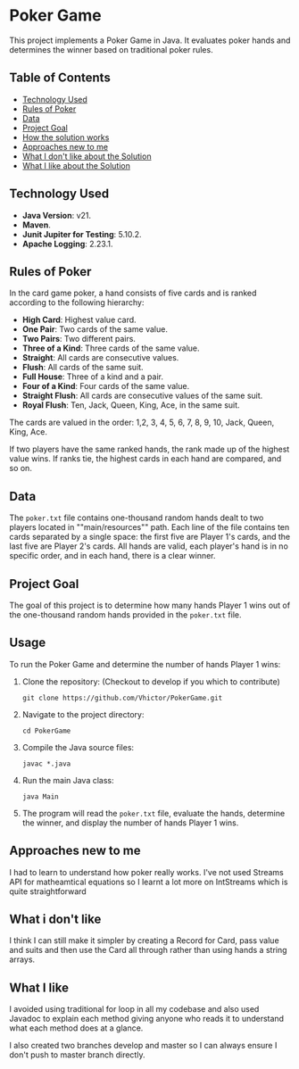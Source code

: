 # Poker Game

This project implements a Poker Game in Java. It evaluates poker hands and determines the winner based on traditional poker rules.

## Table of Contents

- [Technology Used](#technology-used)
- [Rules of Poker](#rules-of-poker)
- [Data](#data)
- [Project Goal](#project-goal)
- [How the solution works](#How-it-works)
- [Approaches new to me](#Approaches-new-to-me)
- [What I don't like about the Solution](#What-I-Don't-like)
- [What I like about the Solution](#What-I-Like)


## Technology Used

- **Java Version**: v21.
- **Maven**.
- **Junit Jupiter for Testing**: 5.10.2.
- **Apache Logging**: 2.23.1.


## Rules of Poker

In the card game poker, a hand consists of five cards and is ranked according to the following hierarchy:

- **High Card**: Highest value card.
- **One Pair**: Two cards of the same value.
- **Two Pairs**: Two different pairs.
- **Three of a Kind**: Three cards of the same value.
- **Straight**: All cards are consecutive values.
- **Flush**: All cards of the same suit.
- **Full House**: Three of a kind and a pair.
- **Four of a Kind**: Four cards of the same value.
- **Straight Flush**: All cards are consecutive values of the same suit.
- **Royal Flush**: Ten, Jack, Queen, King, Ace, in the same suit.

The cards are valued in the order: 1,2, 3, 4, 5, 6, 7, 8, 9, 10, Jack, Queen, King, Ace.

If two players have the same ranked hands, the rank made up of the highest value wins. If ranks tie, the highest cards in each hand are compared, and so on.

## Data

The `poker.txt` file contains one-thousand random hands dealt to two players located in ""main/resources"" path. Each line of the file contains ten cards separated by a single space: the first five are Player 1's cards, and the last five are Player 2's cards. All hands are valid, each player's hand is in no specific order, and in each hand, there is a clear winner.

## Project Goal

The goal of this project is to determine how many hands Player 1 wins out of the one-thousand random hands provided in the `poker.txt` file.

## Usage

To run the Poker Game and determine the number of hands Player 1 wins:

1. Clone the repository: (Checkout to develop if you which to contribute)

    ```
    git clone https://github.com/Vhictor/PokerGame.git
    ```

2. Navigate to the project directory:

    ```
    cd PokerGame
    ```

3. Compile the Java source files:

    ```
    javac *.java
    ```

4. Run the main Java class:

    ```
    java Main
    ```

5. The program will read the `poker.txt` file, evaluate the hands, determine the winner, and display the number of hands Player 1 wins.

## Approaches new to me

I had to learn to understand how poker really works.
I've not used Streams API for matheamtical equations so I learnt  a lot more on IntStreams which is quite straightforward

## What i don't like

I think I can still make it simpler by creating a Record for Card, pass value and suits and then use the Card all through rather than using hands a string arrays.

## What I like

I avoided using traditional for loop in all my codebase and also used Javadoc to explain each method giving anyone who reads it to understand what each method does at a glance.

I also created two branches develop and master so I can always ensure I don't push to master branch directly.

